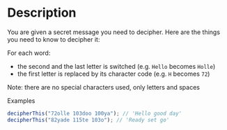 # Description

You are given a secret message you need to decipher. Here are the things you need to know to decipher it:

For each word:

- the second and the last letter is switched (e.g. `Hello` becomes `Holle`)
- the first letter is replaced by its character code (e.g. `H` becomes `72`)

Note: there are no special characters used, only letters and spaces

Examples

```js
decipherThis("72olle 103doo 100ya"); // 'Hello good day'
decipherThis("82yade 115te 103o"); // 'Ready set go'
```

